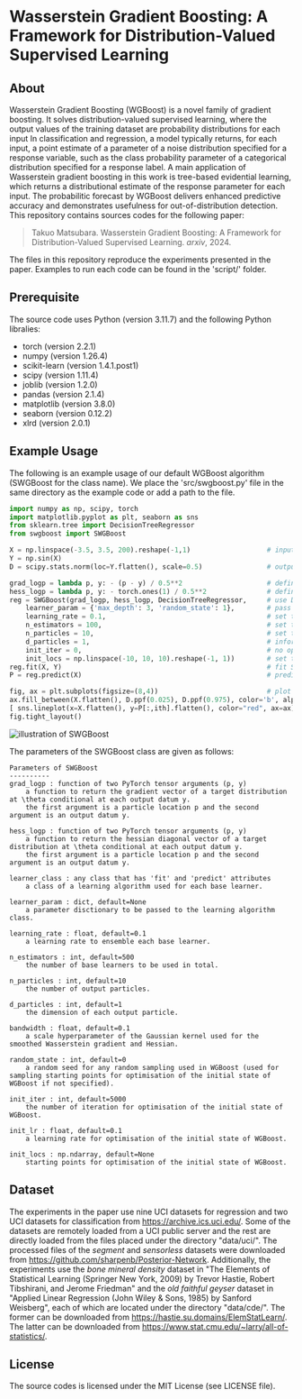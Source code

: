 # Wasserstein Gradient Boosting: A Framework for Distribution-Valued Supervised Learning



## About

Wasserstein Gradient Boosting (WGBoost) is a novel family of gradient boosting.
It solves distribution-valued supervised learning, where the output values of the training dataset are probability distributions for each input
In classification and regression, a model typically returns, for each input, a point estimate of a parameter of a noise distribution specified for a response variable, such as the class probability parameter of a categorical distribution specified for a response label. 
A main application of Wasserstein gradient boosting in this work is tree-based evidential learning, which returns a distributional estimate of the response parameter for each input. 
The probabilitic forecast by WGBoost delivers enhanced predictive accuracy and demonstrates usefulness for out-of-distribution detection.
This repository contains sources codes for the following paper:

> Takuo Matsubara. Wasserstein Gradient Boosting: A Framework for Distribution-Valued Supervised Learning. *arxiv*, 2024.

The files in this repository reproduce the experiments presented in the paper. Examples to run each code can be found in the 'script/' folder.



## Prerequisite

The source code uses Python (version 3.11.7) and the following Python libralies:

- torch (version 2.2.1)
- numpy (version 1.26.4)
- scikit-learn (version 1.4.1.post1)
- scipy (version 1.11.4)
- joblib (version 1.2.0)
- pandas (version 2.1.4)
- matplotlib (version 3.8.0)
- seaborn (version 0.12.2)
- xlrd (version 2.0.1)



## Example Usage

The following is an example usage of our default WGBoost algorithm (SWGBoost for the class name).
We place the 'src/swgboost.py' file in the same directory as the example code or add a path to the file.

```python
import numpy as np, scipy, torch
import matplotlib.pyplot as plt, seaborn as sns
from sklearn.tree import DecisionTreeRegressor
from swgboost import SWGBoost

X = np.linspace(-3.5, 3.5, 200).reshape(-1,1)                   # input data
Y = np.sin(X)                                                   
D = scipy.stats.norm(loc=Y.flatten(), scale=0.5)                # output distributions N( p | m=y_i, s=0.5 ) conditional on each y_i from Y = sin(X)

grad_logp = lambda p, y: - (p - y) / 0.5**2                     # define the log gradient of the target distribution N( p | m=y, s=0.5 ) at a location p conditional on a value y
hess_logp = lambda p, y: - torch.ones(1) / 0.5**2               # define the log hessian diagonal of the target distribution N( p | m=y, s=0.5 ) at a location p conditional on a value y
reg = SWGBoost(grad_logp, hess_logp, DecisionTreeRegressor,     # use DecisionTreeRegressor as each base learner 
    learner_param = {'max_depth': 3, 'random_state': 1},        # pass hyperparameters to DecisionTreeRegressor
    learning_rate = 0.1,                                        # set the learning rate
    n_estimators = 100,                                         # set the number of base learners to be used
    n_particles = 10,                                           # set the number of output particles of SWGBoost
    d_particles = 1,                                            # inform the dimension of each output particle of SWGBoost
    init_iter = 0,                                              # no optimisation for the initial state of SWGBoost
    init_locs = np.linspace(-10, 10, 10).reshape(-1, 1))        # set the initial state of SWGBoost
reg.fit(X, Y)                                                   # fit SWGBoost
P = reg.predict(X)                                              # predict by SWGBoost

fig, ax = plt.subplots(figsize=(8,4))                           # plot the output
ax.fill_between(X.flatten(), D.ppf(0.025), D.ppf(0.975), color='b', alpha=0.05)
[ sns.lineplot(x=X.flatten(), y=P[:,ith].flatten(), color="red", ax=ax) for ith in range(reg.n_particles) ]
fig.tight_layout()
```

![illustration of SWGBoost](./supplement/result/demo.png)

The parameters of the SWGBoost class are given as follows:

```
Parameters of SWGBoost
----------
grad_logp : function of two PyTorch tensor arguments (p, y)
    a function to return the gradient vector of a target distribution at \theta conditional at each output datum y.
    the first argument is a particle location p and the second argument is an output datum y.

hess_logp : function of two PyTorch tensor arguments (p, y)
    a function to return the hessian diagonal vector of a target distribution at \theta conditional at each output datum y.
    the first argument is a particle location p and the second argument is an output datum y.

learner_class : any class that has 'fit' and 'predict' attributes
    a class of a learning algorithm used for each base learner.

learner_param : dict, default=None
    a parameter disctionary to be passed to the learning algorithm class.

learning_rate : float, default=0.1
    a learning rate to ensemble each base learner.

n_estimators : int, default=500
    the number of base learners to be used in total.

n_particles : int, default=10
    the number of output particles. 

d_particles : int, default=1
    the dimension of each output particle.

bandwidth : float, default=0.1
    a scale hyperparameter of the Gaussian kernel used for the smoothed Wasserstein gradient and Hessian.

random_state : int, default=0
    a random seed for any random sampling used in WGBoost (used for sampling starting points for optimisation of the initial state of WGBoost if not specified).

init_iter : int, default=5000
    the number of iteration for optimisation of the initial state of WGBoost.

init_lr : float, default=0.1
    a learning rate for optimisation of the initial state of WGBoost.

init_locs : np.ndarray, default=None
    starting points for optimisation of the initial state of WGBoost.
```



## Dataset

The experiments in the paper use nine UCI datasets for regression and two UCI datasets for classification from https://archive.ics.uci.edu/.
Some of the datasets are remotely loaded from a UCI public server and the rest are directly loaded from the files placed under the directory "data/uci/".
The processed files of the *segment* and *sensorless* datasets were downloaded from https://github.com/sharpenb/Posterior-Network.
Additionally, the experiments use the *bone mineral density* dataset in "The Elements of Statistical Learning (Springer New York, 2009) by Trevor Hastie, Robert Tibshirani, and Jerome Friedman" and the *old faithful geyser* dataset in "Applied Linear Regression (John Wiley & Sons, 1985) by Sanford Weisberg", each of which are located under the directory "data/cde/".
The former can be downloaded from https://hastie.su.domains/ElemStatLearn/.
The latter can be downloaded from https://www.stat.cmu.edu/~larry/all-of-statistics/.



## License

The source codes is licensed under the MIT License (see LICENSE file).



